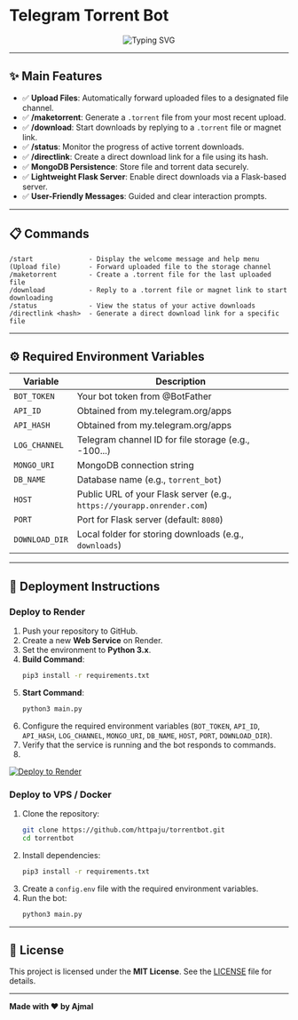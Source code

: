 # Telegram Torrent Bot

<p align="center">
  <img src="https://readme-typing-svg.herokuapp.com?font=Fira+Code&weight=600&size=35&pause=1000&color=64F72E&center=true&vCenter=true&random=true&width=435&lines=Welcome+To+AJ+BOTS!" alt="Typing SVG"/>
</p>

---

## ✨ Main Features

- ✅ **Upload Files**: Automatically forward uploaded files to a designated file channel.
- ✅ **/maketorrent**: Generate a `.torrent` file from your most recent upload.
- ✅ **/download**: Start downloads by replying to a `.torrent` file or magnet link.
- ✅ **/status**: Monitor the progress of active torrent downloads.
- ✅ **/directlink**: Create a direct download link for a file using its hash.
- ✅ **MongoDB Persistence**: Store file and torrent data securely.
- ✅ **Lightweight Flask Server**: Enable direct downloads via a Flask-based server.
- ✅ **User-Friendly Messages**: Guided and clear interaction prompts.

---

## 📋 Commands

```
/start              - Display the welcome message and help menu
(Upload file)       - Forward uploaded file to the storage channel
/maketorrent        - Create a .torrent file for the last uploaded file
/download           - Reply to a .torrent file or magnet link to start downloading
/status             - View the status of your active downloads
/directlink <hash>  - Generate a direct download link for a specific file
```

---

## ⚙️ Required Environment Variables

| Variable         | Description                                      |
|------------------|--------------------------------------------------|
| `BOT_TOKEN`      | Your bot token from @BotFather                  |
| `API_ID`         | Obtained from my.telegram.org/apps              |
| `API_HASH`       | Obtained from my.telegram.org/apps              |
| `LOG_CHANNEL`    | Telegram channel ID for file storage (e.g., -100...) |
| `MONGO_URI`      | MongoDB connection string                       |
| `DB_NAME`        | Database name (e.g., `torrent_bot`)             |
| `HOST`           | Public URL of your Flask server (e.g., `https://yourapp.onrender.com`) |
| `PORT`           | Port for Flask server (default: `8080`)         |
| `DOWNLOAD_DIR`   | Local folder for storing downloads (e.g., `downloads`) |

---

## 🚀 Deployment Instructions

### Deploy to Render

1. Push your repository to GitHub.
2. Create a new **Web Service** on Render.
3. Set the environment to **Python 3.x**.
4. **Build Command**:
   ```bash
   pip3 install -r requirements.txt
   ```
5. **Start Command**:
   ```bash
   python3 main.py
   ```
6. Configure the required environment variables (`BOT_TOKEN`, `API_ID`, `API_HASH`, `LOG_CHANNEL`, `MONGO_URI`, `DB_NAME`, `HOST`, `PORT`, `DOWNLOAD_DIR`).
7. Verify that the service is running and the bot responds to commands.
8. 
 [![Deploy to Render](https://render.com/images/deploy-to-render-button.svg)](https://render.com/deploy)

### Deploy to VPS / Docker

1. Clone the repository:
   ```bash
   git clone https://github.com/httpaju/torrentbot.git
   cd torrentbot
   ```
2. Install dependencies:
   ```bash
   pip3 install -r requirements.txt
   ```
3. Create a `config.env` file with the required environment variables.
4. Run the bot:
   ```bash
   python3 main.py
   ```

---

## 📜 License

This project is licensed under the **MIT License**. See the [LICENSE](LICENSE) file for details.

---

**Made with ❤️ by Ajmal**
